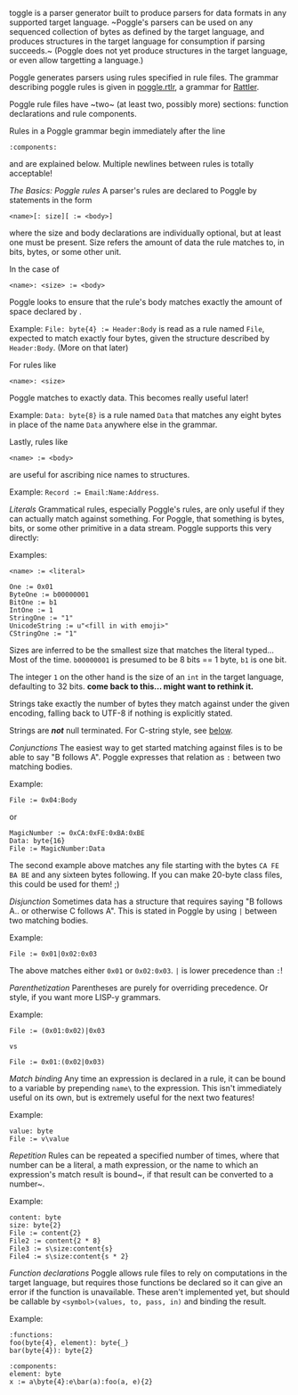 toggle is a parser generator built to produce parsers for data formats in any supported target language. ~Poggle's parsers can be used on any sequenced collection of bytes as defined by the target language, and produces structures in the target language for consumption if parsing succeeds.~ (Poggle does not yet produce structures in the target language, or even allow targetting a language.)

Poggle generates parsers using rules specified in rule files. The grammar describing poggle rules is given in [poggle.rtlr](poggle.rtlr), a grammar for [Rattler](https://github.com/jarhart/rattler).

Poggle rule files have ~two~ (at least two, possibly more) sections: function declarations and rule components.

Rules in a Poggle grammar begin immediately after the line
```
:components:
```
and are explained below. Multiple newlines between rules is totally acceptable!

*The Basics: Poggle rules*
A parser's rules are declared to Poggle by statements in the form
```
<name>[: size][ := <body>]
```
where the size and body declarations are individually optional, but at least one must be present. Size refers the amount of data the rule matches to, in bits, bytes, or some other unit.

In the case of
```
<name>: <size> := <body>
```
Poggle looks to ensure that the rule's body matches exactly the amount of space declared by <size>.

Example: `File: byte{4} := Header:Body` is read as a rule named `File`, expected to match exactly four bytes, given the structure described by `Header:Body`. (More on that later)

For rules like
```
<name>: <size>
```
Poggle matches to exactly <size> data. This becomes really useful later!

Example: `Data: byte{8}` is a rule named `Data` that matches any eight bytes in place of the name `Data` anywhere else in the grammar.

Lastly, rules like
```
<name> := <body>
```
are useful for ascribing nice names to structures.

Example: `Record := Email:Name:Address`.

*Literals*
Grammatical rules, especially Poggle's rules, are only useful if they can actually match against something. For Poggle, that something is bytes, bits, or some other primitive in a data stream. Poggle supports this very directly:

Examples:
```
<name> := <literal>

One := 0x01
ByteOne := b00000001
BitOne := b1
IntOne := 1
StringOne := "1"
UnicodeString := u"<fill in with emoji>"
CStringOne := "1"
```

Sizes are inferred to be the smallest size that matches the literal typed... Most of the time. `b00000001` is presumed to be 8 bits == 1 byte, `b1` is one bit.

The integer `1` on the other hand is the size of an `int` in the target language, defaulting to 32 bits. **come back to this... might want to rethink it.**

Strings take exactly the number of bytes they match against under the given encoding, falling back to UTF-8 if nothing is explicitly stated.

Strings are ***not*** null terminated. For C-string style, see [below](conjunction).

*Conjunctions*
The easiest way to get started matching against files is to be able to say "B follows A". Poggle expresses that relation as `:` between two matching bodies.

Example:
```
File := 0x04:Body
```
or
```
MagicNumber := 0xCA:0xFE:0xBA:0xBE
Data: byte{16}
File := MagicNumber:Data
```

The second example above matches any file starting with the bytes `CA FE BA BE` and any sixteen bytes following. If you can make 20-byte class files, this could be used for them! ;)

*Disjunction*
Sometimes data has a structure that requires saying "B follows A.. or otherwise C follows A". This is stated in Poggle by using `|` between two matching bodies.

Example:
```
File := 0x01|0x02:0x03
```

The above matches either `0x01` or `0x02:0x03`. `|` is lower precedence than `:`!

*Parenthetization*
Parentheses are purely for overriding precedence. Or style, if you want more LISP-y grammars.

Example:
```
File := (0x01:0x02)|0x03

vs

File := 0x01:(0x02|0x03)
```

*Match binding*
Any time an expression is declared in a rule, it can be bound to a variable by prepending `name\` to the expression. This isn't immediately useful on its own, but is extremely useful for the next two features!

Example:
```
value: byte
File := v\value
```

*Repetition*
Rules can be repeated a specified number of times, where that number can be a literal, a math expression, or the name to which an expression's match result is bound~, if that result can be converted to a number~.

Example:
```
content: byte
size: byte{2}
File := content{2}
File2 := content{2 * 8}
File3 := s\size:content{s}
File4 := s\size:content{s * 2}
```

*Function declarations*
Poggle allows rule files to rely on computations in the target language, but requires those functions be declared so it can give an error if the function is unavailable.
These aren't implemented yet, but should be callable by `<symbol>(values, to, pass, in)` and binding the result.

Example:
```
:functions:
foo(byte{4}, element): byte{_}
bar(byte{4}): byte{2}

:components:
element: byte
x := a\byte{4}:e\bar(a):foo(a, e){2}
```

